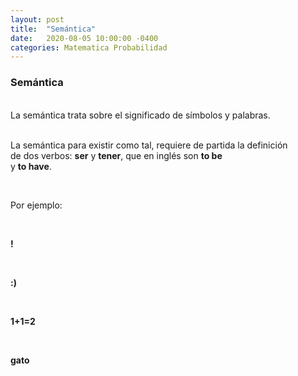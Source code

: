 ```yaml
---
layout: post
title:  "Semántica"
date:   2020-08-05 10:00:00 -0400
categories: Matematica Probabilidad 
---
```


### Semántica

<div style="text-align: justify; white-space: pre-line;">
La semántica trata sobre el significado de símbolos y palabras.

La semántica para existir como tal, requiere de partida la definición de dos verbos: <b>ser</b> y <b>tener</b>, que en inglés son <b>to be</b> y <b>to have</b>. 

Por ejemplo:

<b>!</b>


<b>:)</b>

<b>1+1=2</b>

<b>gato</b>

</div>


